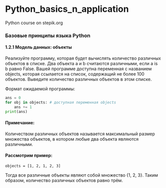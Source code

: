 # Python_basics_n_application
Python course on stepik.org

### Базовые принципы языка Python

#### 1.2.1 Модель данных: объекты

Реализуйте программу, которая будет вычислять количество различных объектов в списке.
Два объекта a и b считаются различными, если a is b равно False.
Вашей программе доступна переменная с названием objects, которая ссылается на список, содержащий не более 100 объектов.
Выведите количество различных объектов в этом списке.

Формат ожидаемой программы:
```python
ans = 0
for obj in objects: # доступная переменная objects
    ans += 1
print(ans)
```


#### Примечание:

Количеством различных объектов называется максимальный размер множества объектов, в котором любые два объекта являются
различными.

#### Рассмотрим пример:

`objects = [1, 2, 1, 2, 3]`

Тогда все различные объекты являют собой множество {1, 2, 3}. 
Таким образом, количество различных объектов равно трём.

